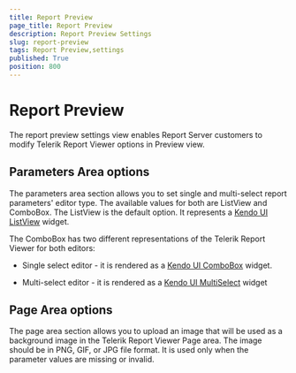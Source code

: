 ```yaml
---
title: Report Preview
page_title: Report Preview
description: Report Preview Settings
slug: report-preview
tags: Report Preview,settings
published: True
position: 800
---
```


# Report Preview

The report preview settings view enables Report Server customers to modify Telerik Report Viewer options in Preview view.

## Parameters Area options

The parameters area section allows you to set single and multi-select report parameters' editor type. The available values for both are ListView and ComboBox. The ListView is the default option. It represents a [Kendo UI ListView](https://docs.telerik.com/kendo-ui/api/javascript/ui/listview) widget.

The ComboBox has two different representations of the Telerik Report Viewer for both editors:
* Single select editor - it is rendered as a [Kendo UI ComboBox](https://docs.telerik.com/kendo-ui/api/javascript/ui/combobox) widget.

* Multi-select editor - it is rendered as a [Kendo UI MultiSelect](https://docs.telerik.com/kendo-ui/api/javascript/ui/multiselect) widget

## Page Area options

The page area section allows you to upload an image that will be used as a background image in the Telerik Report Viewer Page area. The image should be in PNG, GIF, or JPG file format. It is used only when the parameter values are missing or invalid.
